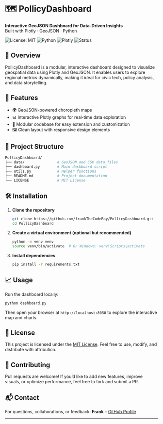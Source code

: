 # 🗺️ PollicyDashboard

**Interactive GeoJSON Dashboard for Data-Driven Insights**  
Built with Plotly · GeoJSON · Python

![License: MIT](https://img.shields.io/badge/License-MIT-blue.svg)
![Python](https://img.shields.io/badge/Python-3.8%2B-blue.svg)
![Plotly](https://img.shields.io/badge/Plotly-Interactive%20Graphs-orange.svg)
![Status](https://img.shields.io/badge/Status-Active-brightgreen.svg)

## 📌 Overview

PollicyDashboard is a modular, interactive dashboard designed to visualize geospatial data using Plotly and GeoJSON. It enables users to explore regional metrics dynamically, making it ideal for civic tech, policy analysis, and data storytelling.

## 🚀 Features

- 🌍 GeoJSON-powered choropleth maps
- 📊 Interactive Plotly graphs for real-time data exploration
- 🧩 Modular codebase for easy extension and customization
- 🖼️ Clean layout with responsive design elements

## 📁 Project Structure

```bash
PollicyDashboard/
├── data/               # GeoJSON and CSV data files
├── dashboard.py        # Main dashboard script
├── utils.py            # Helper functions
├── README.md           # Project documentation
└── LICENSE             # MIT License
```

## 🛠️ Installation

1. **Clone the repository**
   ```bash
   git clone https://github.com/frankTheCodeBoy/PollicyDashboard.git
   cd PollicyDashboard
   ```

2. **Create a virtual environment (optional but recommended)**
   ```bash
   python -m venv venv
   source venv/bin/activate  # On Windows: venv\Scripts\activate
   ```

3. **Install dependencies**
   ```bash
   pip install -r requirements.txt
   ```

## 📈 Usage

Run the dashboard locally:
```bash
python dashboard.py
```

Then open your browser at `http://localhost:8050` to explore the interactive map and charts.

## 📄 License

This project is licensed under the [MIT License](LICENSE). Feel free to use, modify, and distribute with attribution.

## 🤝 Contributing

Pull requests are welcome! If you’d like to add new features, improve visuals, or optimize performance, feel free to fork and submit a PR.

## 📬 Contact

For questions, collaborations, or feedback:
**Frank** – [GitHub Profile](https://github.com/frankTheCodeBoy)

---
